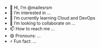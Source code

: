 - 👋 Hi, I’m @mailesrsm
- 👀 I’m interested in ...
- 🌱 I’m currently learning Cloud and DevOps
- 💞️ I’m looking to collaborate on ...
- 📫 How to reach me ...
- 😄 Pronouns: ...
- ⚡ Fun fact: ...

<!---
mailesrsm/mailesrsm is a ✨ special ✨ repository because its `README.md` (this file) appears on your GitHub profile.
You can click the Preview link to take a look at your changes.
--->

